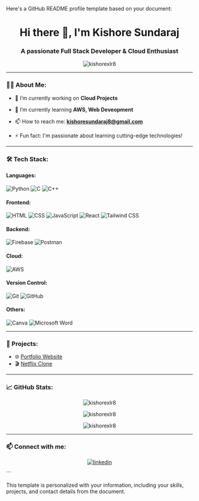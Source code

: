 Here's a GitHub README profile template based on your document:


<h1 align="center">Hi there 👋, I'm Kishore Sundaraj</h1>
<h3 align="center">A passionate Full Stack Developer & Cloud Enthusiast</h3>

<p align="center">
  <img src="https://komarev.com/ghpvc/?username=kishorexlr8&label=Profile%20views&color=0e75b6&style=flat" alt="kishorexlr8" />
</p>

---

### 👨‍💻 About Me:

- 🔭 I’m currently working on **Cloud Projects**  
- 🌱 I’m currently learning **AWS, Web Deveopment**  
 
- 📫 How to reach me: **kishoresundaraj8@gmail.com**  
- ⚡ Fun fact: I'm passionate about learning cutting-edge technologies!

---

### 🛠️ Tech Stack:

#### Languages:
![Python](https://img.shields.io/badge/-Python-3776AB?logo=python&logoColor=white&style=for-the-badge)
![C](https://img.shields.io/badge/-C-A8B9CC?logo=c&logoColor=white&style=for-the-badge)
![C++](https://img.shields.io/badge/-C++-00599C?logo=c%2B%2B&logoColor=white&style=for-the-badge)

#### Frontend:
![HTML](https://img.shields.io/badge/-HTML-E34F26?logo=html5&logoColor=white&style=for-the-badge)
![CSS](https://img.shields.io/badge/-CSS-1572B6?logo=css3&logoColor=white&style=for-the-badge)
![JavaScript](https://img.shields.io/badge/-JavaScript-F7DF1E?logo=javascript&logoColor=black&style=for-the-badge)
![React](https://img.shields.io/badge/-React-61DAFB?logo=react&logoColor=black&style=for-the-badge)
![Tailwind CSS](https://img.shields.io/badge/-Tailwind%20CSS-38B2AC?logo=tailwind-css&logoColor=white&style=for-the-badge)


#### Backend:
![Firebase](https://img.shields.io/badge/-Firebase-FFCA28?logo=firebase&logoColor=black&style=for-the-badge)
![Postman](https://img.shields.io/badge/-Postman-FF6C37?logo=postman&logoColor=white&style=for-the-badge)


#### Cloud:
![AWS](https://img.shields.io/badge/-AWS-232F3E?logo=amazon-aws&logoColor=white&style=for-the-badge)

#### Version Control:
![Git](https://img.shields.io/badge/-Git-F05032?logo=git&logoColor=white&style=for-the-badge)
![GitHub](https://img.shields.io/badge/-GitHub-181717?logo=github&logoColor=white&style=for-the-badge)

#### Others:
![Canva](https://img.shields.io/badge/-Canva-00C4CC?logo=canva&logoColor=white&style=for-the-badge)
![Microsoft Word](https://img.shields.io/badge/-Microsoft%20Word-2B579A?logo=microsoft-word&logoColor=white&style=for-the-badge)



---

### 🌟 Projects:

- 🌐 [Portfolio Website](https://kishores-portfolio.s3.eu-north-1.amazonaws.com/index.html)  
- 🎬 [Netflix Clone](https://netflix-project-henna.vercel.app/)  

---

### 📈 GitHub Stats:

<p align="center">
  <img src="https://github-readme-stats.vercel.app/api?username=kishorexlr8&show_icons=true&theme=tokyonight" alt="kishorexlr8" />
</p>

<p align="center">
  <img src="https://github-readme-streak-stats.herokuapp.com/?user=kishorexlr8&theme=tokyonight" alt="kishorexlr8" />
</p>

<p align="center">
  <img src="https://github-readme-stats.vercel.app/api/top-langs?username=kishorexlr8&show_icons=true&locale=en&layout=compact&theme=tokyonight" alt="kishorexlr8" />
</p>

---

### 📫 Connect with me:

<p align="center">
  <a href="https://linkedin.com/in/kishore1607" target="blank">
    <img src="https://img.shields.io/badge/-LinkedIn-0077B5?logo=linkedin&logoColor=white&style=for-the-badge" alt="linkedin" />
  </a>
</p>
```

This template is personalized with your information, including your skills, projects, and contact details from the document.
